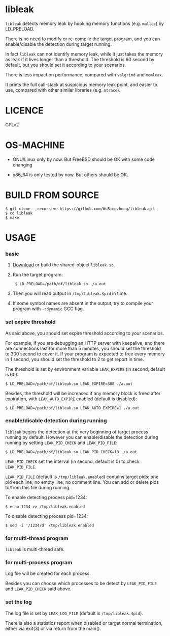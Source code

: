 # libleak

`libleak` detects memory leak by hooking memory functions (e.g. `malloc`)
by LD_PRELOAD.

There is no need to modify or re-compile the target program, and you can
enable/disable the detection during target running.

In fact `libleak` can not identify memory leak, while it just takes the
memory as leak if it lives longer than a threshold. The threshold is 60
second by default, but you should set it according to your scenarios.

There is less impact on performance, compared with `valgrind` and `memleax`.

It prints the full call-stack at suspicious memory leak point, and easier
to use, compared with other similar libraries (e.g. `mtrace`).

# LICENCE

GPLv2

# OS-MACHINE

- GNU/Linux only by now. But FreeBSD should be OK with some code changing

- x86_64 is only tested by now. But others should be OK.


# BUILD FROM SOURCE

    $ git clone --recursive https://github.com/WuBingzheng/libleak.git
    $ cd libleak
    $ make


# USAGE

### basic

1. [Download](https://github.com/WuBingzheng/libleak/releases) or build the shared-object `libleak.so`.

2. Run the target program:

        $ LD_PRELOAD=/path/of/libleak.so ./a.out

3. Then you will read output in `/tmp/libleak.$pid` in time.

4. If some symbol names are absent in the output, try to compile your program with `-rdynamic` GCC flag.

### set expire threshold

As said above, you should set expire threshold according to your scenarios.

For example, if you are debugging an HTTP server with keepalive, and there are
connections last for more than 5 minutes, you should set the threshold to 300
second to cover it.
If your program is expected to free every memory in 1 second, you should set
the threshold to 2 to get report in time.

The threshold is set by environment variable `LEAK_EXPIRE` (in second, default is 60):

    $ LD_PRELOAD=/path/of/libleak.so LEAK_EXPIRE=300 ./a.out

Besides, the threshold will be increased if any memory block is freed after
expiration, with `LEAK_AUTO_EXPIRE` enabled (default is disabled):

    $ LD_PRELOAD=/path/of/libleak.so LEAK_AUTO_EXPIRE=1 ./a.out

### enable/disable detection during running

`libleak` begins the detection at the very beginning of target process running
by default. However you can enable/disable the detection during running by
setting `LEAK_PID_CHECK` and `LEAK_PID_FILE`:

    $ LD_PRELOAD=/path/of/libleak.so LEAK_PID_CHECK=10 ./a.out

`LEAK_PID_CHECK` set the interval (in second, default is 0) to check `LEAK_PID_FILE`.

`LEAK_PID_FILE` (default is `/tmp/libleak.enabled`) contains target pids:
one pid each line, no empty line, no comment line.
You can add or delete pids to/from this file during running.

To enable detecting process pid=1234:

    $ echo 1234 >> /tmp/libleak.enabled

To disable detecting process pid=1234:

    $ sed -i '/1234/d' /tmp/libleak.enabled

### for multi-thread program

`libleak` is multi-thread safe.

### for multi-process program

Log file will be created for each process.

Besides you can choose which processes to be detect by `LEAK_PID_FILE`
and `LEAK_PID_CHECK` said above.

### set the log

The log file is set by `LEAK_LOG_FILE` (default is `/tmp/libleak.$pid`).

There is also a statistics report when disabled or target normal termination,
either via exit(3) or via return from the main().
